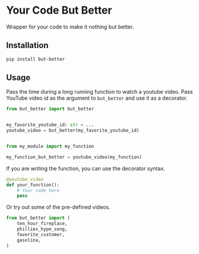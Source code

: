 # Your Code But Better

Wrapper for your code to make it nothing but better. 

## Installation

```bash
pip install but-better
```

## Usage

Pass the time during a long running function to watch a youtube video. 
Pass YouTube video id as the argument to `but_better` and use it as a decorator.

```python
from but_better import but_better


my_favorite_youtube_id: str = ...
youtube_video = but_better(my_favorite_youtube_id)


from my_module import my_function 

my_function_but_better = youtube_video(my_function)
```

If you are writing the function, you can use the decorator syntax.

```python
@youtube_video
def your_function():
    # Your code here
    pass
```

Or try out some of the pre-defined videos.

```python
from but_better import (
    ten_hour_fireplace, 
    phillies_hype_song, 
    favorite_customer, 
    gasolina, 
)
```
